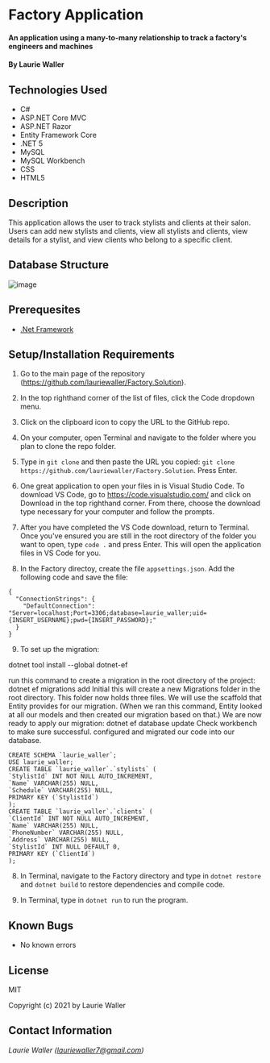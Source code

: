 # Factory Application

#### An application using a many-to-many relationship to track a factory's engineers and machines 

#### By **Laurie Waller**

## Technologies Used

* C#
* ASP.NET Core MVC
* ASP.NET Razor
* Entity Framework Core
* .NET 5
* MySQL 
* MySQL Workbench
* CSS
* HTML5

## Description
This application allows the user to track stylists and clients at their salon. Users can add new stylists and clients, view all stylists and clients, view details for a stylist, and view clients who belong to a specific client. 

## Database Structure 

![image](https://user-images.githubusercontent.com/57472714/119250300-fe6a6f80-bb53-11eb-97e7-83deee75d5ef.png)

## Prerequesites
* [.Net Framework](https://dotnet.microsoft.com/download/dotnet/thank-you/sdk-2.2.106-macos-x64-installer)

## Setup/Installation Requirements

  1. Go to the main page of the repository (https://github.com/lauriewaller/Factory.Solution).
  2. In the top righthand corner of the list of files, click the Code dropdown menu.
  3. Click on the clipboard icon to copy the URL to the GitHub repo.
  4. On your computer, open Terminal and navigate to the folder where you plan to clone the repo folder.
  5. Type in `git clone` and then paste the URL you copied:
      `git clone https://github.com/lauriewaller/Factory.Solution`. Press Enter.
  6. One great application to open your files in is Visual Studio Code. To download VS Code, go to https://code.visualstudio.com/ and click on Download in the top righthand corner. From there, choose the download type necessary for your computer and follow the prompts.
  7. After you have completed the VS Code download, return to Terminal. Once you've ensured you are still in the root directory of the folder you want to open, type `code .` and press Enter. This will open the application files in VS Code for you.

  8. In the Factory directoy, create the file `appsettings.json`. Add the following code and save the file:

    {
      "ConnectionStrings": {
        "DefaultConnection": "Server=localhost;Port=3306;database=laurie_waller;uid={INSERT_USERNAME};pwd={INSERT_PASSWORD};"
      }
    }

  9. To set up the migration:
  
dotnet tool install --global dotnet-ef
 
run this command to create a migration in the root directory of the project:
dotnet ef migrations add Initial
this will create a new Migrations folder in the root directory. This folder now holds three files. We will use the scaffold that Entity provides for our migration. (When we ran this command, Entity looked at all our models and then created our migration based on that.)
We are now ready to apply our migration:
dotnet ef database update
Check workbench to make sure successful.
configured and migrated our code into our database. 


    CREATE SCHEMA `laurie_waller`;
    USE laurie_waller;
    CREATE TABLE `laurie_waller`.`stylists` (
    `StylistId` INT NOT NULL AUTO_INCREMENT,
    `Name` VARCHAR(255) NULL,
    `Schedule` VARCHAR(255) NULL,
    PRIMARY KEY (`StylistId`)
    );
    CREATE TABLE `laurie_waller`.`clients` (
    `ClientId` INT NOT NULL AUTO_INCREMENT,
    `Name` VARCHAR(255) NULL,
    `PhoneNumber` VARCHAR(255) NULL,
    `Address` VARCHAR(255) NULL,
    `StylistId` INT NULL DEFAULT 0,
    PRIMARY KEY (`ClientId`)
    );

  8. In Terminal, navigate to the Factory directory and type in `dotnet restore` and `dotnet build` to restore dependencies and compile code.

  9. In Terminal, type in `dotnet run` to run the program. 


## Known Bugs

* No known errors

## License

MIT

Copyright (c) 2021 by Laurie Waller

## Contact Information

_Laurie Waller (lauriewaller7@gmail.com)_
